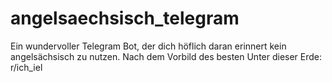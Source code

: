 # angelsaechsisch_telegram
Ein wundervoller Telegram Bot, der dich höflich daran erinnert kein angelsächsisch zu nutzen. Nach dem Vorbild des besten Unter dieser Erde: r/ich_iel
